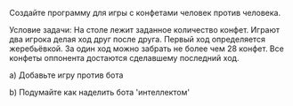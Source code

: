 Создайте программу для игры с конфетами человек против человека.

Условие задачи: На столе лежит заданное количество конфет. Играют два игрока делая ход друг после друга. Первый ход определяется жеребьёвкой. За один ход можно забрать не более чем 28 конфет. Все конфеты оппонента достаются сделавшему последний ход.

a) Добавьте игру против бота

b) Подумайте как наделить бота 'интеллектом'